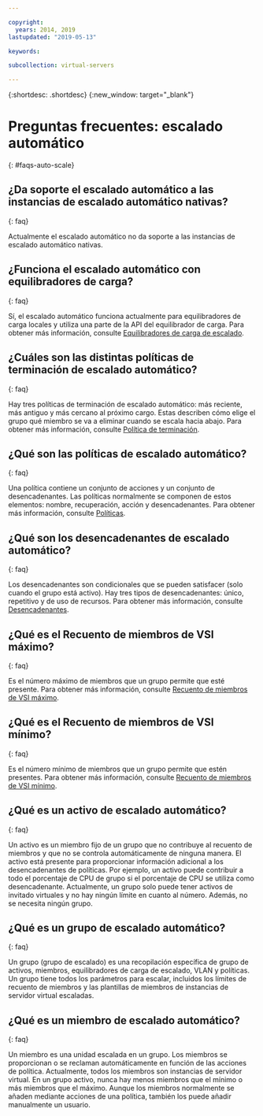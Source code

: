 ```yaml
---

copyright:
  years: 2014, 2019
lastupdated: "2019-05-13"

keywords:

subcollection: virtual-servers

---
```


{:shortdesc: .shortdesc}
{:new_window: target="_blank"}

# Preguntas frecuentes: escalado automático
{: #faqs-auto-scale}

## ¿Da soporte el escalado automático a las instancias de escalado automático nativas?
{: faq}

Actualmente el escalado automático no da soporte a las instancias de escalado automático nativas.

## ¿Funciona el escalado automático con equilibradores de carga?
{: faq}

Sí, el escalado automático funciona actualmente para equilibradores de carga locales y utiliza una parte de la API del equilibrador de carga. Para obtener más información, consulte [Equilibradores de carga de escalado](/docs/vsi?topic=virtual-servers-auto-scale-terminology).

## ¿Cuáles son las distintas políticas de terminación de escalado automático?
{: faq}

Hay tres políticas de terminación de escalado automático: más reciente, más antiguo y más cercano al próximo cargo. Estas describen cómo elige el grupo qué miembro se va a eliminar cuando se escala hacia abajo. Para obtener más información, consulte [Política de terminación](/docs/vsi?topic=virtual-servers-auto-scale-terminology).

## ¿Qué son las políticas de escalado automático?
{: faq}

Una política contiene un conjunto de acciones y un conjunto de desencadenantes. Las políticas normalmente se componen de estos elementos: nombre, recuperación, acción y desencadenantes. Para obtener más información, consulte [Políticas](/docs/vsi?topic=virtual-servers-auto-scale-terminology).

## ¿Qué son los desencadenantes de escalado automático?
{: faq}

Los desencadenantes son condicionales que se pueden satisfacer (solo cuando el grupo está activo). Hay tres tipos de desencadenantes: único, repetitivo y de uso de recursos. Para obtener más información, consulte [Desencadenantes](/docs/vsi?topic=virtual-servers-auto-scale-terminology).

## ¿Qué es el Recuento de miembros de VSI máximo?
{: faq}

Es el número máximo de miembros que un grupo permite que esté presente. Para obtener más información, consulte [Recuento de miembros de VSI máximo](/docs/vsi?topic=virtual-servers-auto-scale-terminology).

## ¿Qué es el Recuento de miembros de VSI mínimo?
{: faq}

Es el número mínimo de miembros que un grupo permite que estén presentes. Para obtener más información, consulte [Recuento de miembros de VSI mínimo](/docs/vsi?topic=virtual-servers-auto-scale-terminology).

## ¿Qué es un activo de escalado automático?
{: faq}

Un activo es un miembro fijo de un grupo que no contribuye al recuento de miembros y que no se controla automáticamente de ninguna manera. El activo está presente para proporcionar información adicional a los desencadenantes de políticas. Por ejemplo, un activo puede contribuir a todo el porcentaje de CPU de grupo si el porcentaje de CPU se utiliza como desencadenante. Actualmente, un grupo solo puede tener activos de invitado virtuales y no hay ningún límite en cuanto al número. Además, no se necesita ningún grupo.

## ¿Qué es un grupo de escalado automático?
{: faq}

Un grupo (grupo de escalado) es una recopilación específica de grupo de activos, miembros, equilibradores de carga de escalado, VLAN y políticas. Un grupo tiene todos los parámetros para escalar, incluidos los límites de recuento de miembros y las plantillas de miembros de instancias de servidor virtual escaladas.

## ¿Qué es un miembro de escalado automático?
{: faq}

Un miembro es una unidad escalada en un grupo. Los miembros se proporcionan o se reclaman automáticamente en función de las acciones de política. Actualmente, todos los miembros son instancias de servidor virtual. En un grupo activo, nunca hay menos miembros que el mínimo o más miembros que el máximo. Aunque los miembros normalmente se añaden mediante acciones de una política, también los puede añadir manualmente un usuario.
